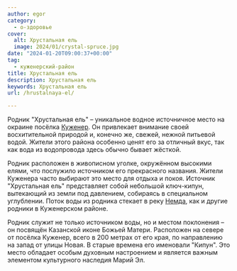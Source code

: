 ```yaml
---
author: egor
category:
  - о-здоровье
cover:
  alt: Хрустальная ель
  image: 2024/01/crystal-spruce.jpg
date: "2024-01-20T09:00:37+00:00"
tag:
  - куженерский-район
title: Хрустальная ель
description: Хрустальная ель
keywords: Хрустальная ель
url: /hrustalnaya-el/

---
```

Родник "Хрустальная ель" – уникальное водное источничное место на окраине посёлка [Куженер](/kuzhener/). Он привлекает внимание своей восхитительной природой и, конечно же, свежей, нежной питьевой водой. Жители этого района особенно ценят его за отличный вкус, так как вода из водопровода здесь обычно бывает жёсткой.

Родник расположен в живописном уголке, окружённом высокими елями, что послужило источником его прекрасного названия. Жители Куженера часто выбирают это место для отдыха и покоя. Источник "Хрустальная ель" представляет собой небольшой ключ-кипун, вытекающий из земли под давлением, собираясь в специальном углублении. Поток воды из родника стекает в реку [Немда](/nemda/), как и другие родники в Куженерском районе.

Родник служит не только источником воды, но и местом поклонения – он посвящён Казанской иконе Божьей Матери. Расположен на севере от посёлка Куженер, всего в 200 метрах от его края, по направлению на запад от улицы Новая. В старые времена его именовали "Кипун". Это место обладает особым духовным настроением и является важным элементом культурного наследия Марий Эл.
